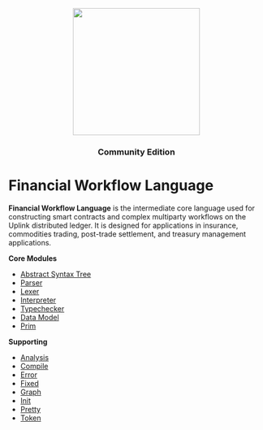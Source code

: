 <p align="center">
  <a href="http://www.adjoint.io"><img src="../../packages/uplink.png" width="250"/></a>
</p>
<h3 align="center">Community Edition</h3>

Financial Workflow Language
===========================

**Financial Workflow Language** is the intermediate core language used for constructing smart contracts and complex multiparty workflows on the Uplink distributed ledger. It is designed for applications in insurance, commodities trading, post-trade settlement, and treasury management applications.

**Core Modules**

* [Abstract Syntax Tree](../Script.hs)
* [Parser](Parser.hs)
* [Lexer](Lexer.hs)
* [Interpreter](Eval.hs)
* [Typechecker](Typecheck.hs)
* [Data Model](Storage.hs)
* [Prim](Prim.hs)

**Supporting**

* [Analysis](Analysis.hs)
* [Compile](Compile.hs)
* [Error](Error.hs)
* [Fixed](Fixed.hs)
* [Graph](Graph.hs)
* [Init](Init.hs)
* [Pretty](Pretty.hs)
* [Token](Token.hs)
